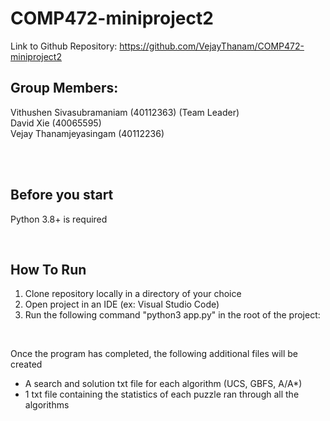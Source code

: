 # COMP472-miniproject2

Link to Github Repository: https://github.com/VejayThanam/COMP472-miniproject2

## Group Members:
Vithushen Sivasubramaniam (40112363) (Team Leader) </br>
David Xie (40065595) </br>
Vejay Thanamjeyasingam (40112236) </br></br>

</br>

## Before you start
Python 3.8+ is required


</br>

## How To Run
<ol>
    <li>Clone repository locally in a directory of your choice</li>
    <li>Open project in an IDE (ex: Visual Studio Code)</li>
    <li>Run the following command "python3 app.py" in the root of the project:
   
</ol>
</br>

<p>Once the program has completed, the following additional files will be created</p>
<ul>
    <li>A search and solution txt file for each algorithm (UCS, GBFS, A/A*)</li>
    <li>1 txt file containing the statistics of each puzzle ran through all the algorithms</li>
</ul>
